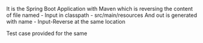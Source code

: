 It is the Spring Boot Application with Maven
which is reversing the content of file named - Input in classpath - src/main/resources
And out is generated with name - Input-Reverse at the same location

Test case provided for the same
